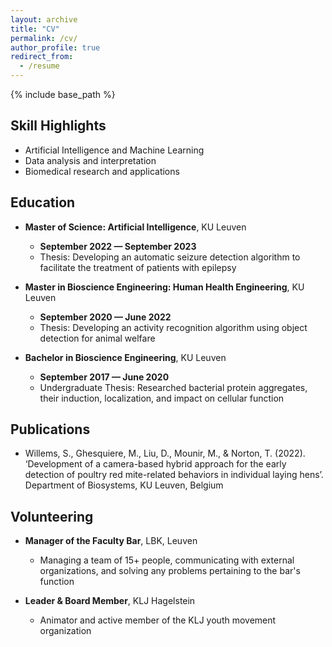 ```yaml
---
layout: archive
title: "CV"
permalink: /cv/
author_profile: true
redirect_from:
  - /resume
---
```


{% include base_path %}

## Skill Highlights
- Artificial Intelligence and Machine Learning
- Data analysis and interpretation
- Biomedical research and applications

## Education
- **Master of Science: Artificial Intelligence**, KU Leuven
  - **September 2022 — September 2023**
  - Thesis: Developing an automatic seizure detection algorithm to facilitate the treatment of patients with epilepsy

- **Master in Bioscience Engineering: Human Health Engineering**, KU Leuven
  - **September 2020 — June 2022**
  - Thesis: Developing an activity recognition algorithm using object detection for animal welfare

- **Bachelor in Bioscience Engineering**, KU Leuven
  - **September 2017 — June 2020**
  - Undergraduate Thesis: Researched bacterial protein aggregates, their induction, localization, and impact on cellular function

## Publications
- Willems, S., Ghesquiere, M., Liu, D., Mounir, M., & Norton, T. (2022). ‘Development of a camera-based hybrid approach for the early detection of poultry red mite-related behaviors in individual laying hens’. Department of Biosystems, KU Leuven, Belgium

## Volunteering
- **Manager of the Faculty Bar**, LBK, Leuven
  - Managing a team of 15+ people, communicating with external organizations, and solving any problems pertaining to the bar's function

- **Leader & Board Member**, KLJ Hagelstein
  - Animator and active member of the KLJ youth movement organization

